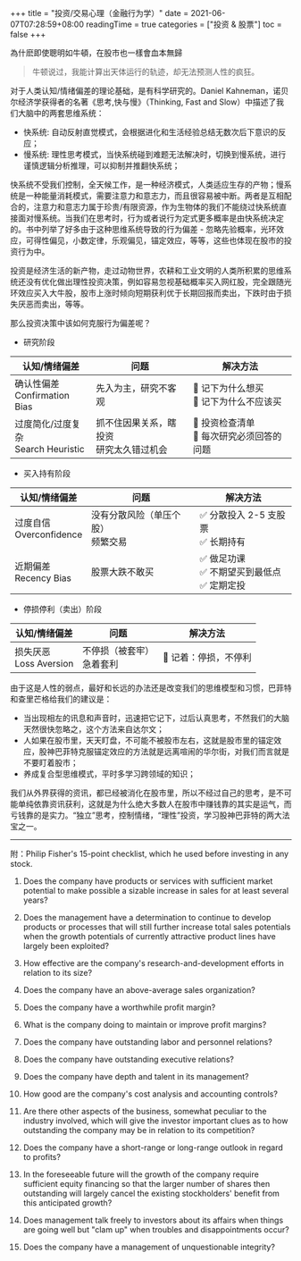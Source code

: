 +++
title = "投资/交易心理（金融行为学）"
date = 2021-06-07T07:28:59+08:00
readingTime = true
categories = ["投资 & 股票"]
toc = false
+++

為什麽即使聰明如牛頓，在股市也一樣會血本無歸

<!--more-->

> 牛顿说过，我能计算出天体运行的轨迹，却无法预测人性的疯狂。

对于人类认知/情绪偏差的理论基础，是有科学研究的。Daniel Kahneman，诺贝尔经济学获得者的名著《思考,快与慢》（Thinking, Fast and Slow）中描述了我们大脑中的两套思维系统：

-   <span class="uline">快系统</span>: 自动反射直觉模式，会根据进化和生活经验总结无数次后下意识的反应；
-   <span class="uline">慢系统</span>: 理性思考模式，当快系统碰到难题无法解决时，切换到慢系统，进行谨慎逻辑分析推理，可以抑制并推翻快系统；

快系统不受我们控制，全天候工作，是一种经济模式，人类适应生存的产物；慢系统是一种能量消耗模式，需要注意力和意志力，而且很容易被中断。两者是互相配合的，注意力和意志力属于珍贵/有限资源，作为生物体的我们不能绕过快系统直接面对慢系统。当我们在思考时，行为或者说行为定式更多概率是由快系统决定的。书中列举了好多由于这种思维系统导致的行为偏差 - 忽略先验概率，光环效应，可得性偏见，小数定律，乐观偏见，锚定效应，等等，这些也体现在股市的投资行为中。

投资是经济生活的新产物，走过动物世界，农耕和工业文明的人类所积累的思维系统还没有优化做出理性投资决策，例如容易忽视基础概率买入网红股，完全跟随光环效应买入大牛股，股市上涨时倾向短期获利优于长期回报而卖出，下跌时由于损失厌恶而卖出，等等。

那么投资决策中该如何克服行为偏差呢？

-   研究阶段

| 认知/情绪偏差                                                       | 问题                                          | 解决方法                                                                  |
| ------------------------------------------------------------------- | --------------------------------------------- | ------------------------------------------------------------------------- |
| 确认性偏差 <br/> <span class="label">Confirmation Bias</span>       | 先入为主，研究不客观                          | <span class="kwd2">📝 记下为什么想买 <br/> 📝 记下为什么不应该买</span>   |
| 过度简化/过度复杂 <br/> <span class="label">Search Heuristic</span> | 抓不住因果关系，瞎投资 <br/> 研究太久错过机会 | <span class="kwd2">📝 投资检查清单 <br/> 📝 每次研究必须回答的问题</span> |

-   买入持有阶段

| 认知/情绪偏差                                            | 问题                                   | 解决方法                                                                          |
| -------------------------------------------------------- | -------------------------------------- | --------------------------------------------------------------------------------- |
| 过度自信 <br/> <span class="label">Overconfidence</span> | 没有分散风险（单压个股）<br/> 频繁交易 | <span class="kwd2">✅ 分散投入 2-5 支股票 <br/> ✅ 长期持有</span>                |
| 近期偏差 <br/> <span class="label">Recency Bias</span>   | 股票大跌不敢买                         | <span class="kwd2">✅ 做足功课 <br/> ✅ 不期望买到最低点 <br/> ✅ 定期定投</span> |

-   停损停利（卖出）阶段

| 认知/情绪偏差                                           | 问题                           | 解决方法                                        |
| ------------------------------------------------------- | ------------------------------ | ----------------------------------------------- |
| 损失厌恶 <br/> <span class="label">Loss Aversion</span> | 不停损（被套牢）<br/> 急着套利 | <span class="kwd2">🙈 记着：停损，不停利</span> |

由于这是人性的弱点，最好和长远的办法还是改变我们的思维模型和习惯，巴菲特和查里芒格给我们的建议是：

-   当出现相左的讯息和声音时，迅速把它记下，过后认真思考，不然我们的大脑天然很快忽略之，这个方法来自达尔文；
-   人如果在股市里，天天盯盘，不可能不被股市左右，这就是股市里的锚定效应，股神巴菲特克服锚定效应的方法就是远离喧闹的华尔街，对我们而言就是不要盯着股市；
-   养成复合型思维模式，平时多学习跨领域的知识；

我们从外界获得的资讯，都已经被消化在股市里，所以不经过自己的思考，是不可能单纯依靠资讯获利，这就是为什么绝大多数人在股市中赚钱靠的其实是运气，而亏钱靠的是实力。<span class="uline">“独立”</span>思考，控制情绪，<span class="uline">“理性”</span>投资，学习股神巴菲特的两大法宝之一。

---

附：Philip Fisher's 15-point checklist, which he used before investing in any stock.

1. Does the company have products or services with sufficient market potential to make possible a sizable increase in sales for at least several years?

2. Does the management have a determination to continue to develop products or processes that will still further increase total sales potentials when the growth potentials of currently attractive product lines have largely been exploited?

3. How effective are the company's research-and-development efforts in relation to its size?

4. Does the company have an above-average sales organization?

5. Does the company have a worthwhile profit margin?

6. What is the company doing to maintain or improve profit margins?

7. Does the company have outstanding labor and personnel relations?

8. Does the company have outstanding executive relations?

9. Does the company have depth and talent in its management?

10. How good are the company's cost analysis and accounting controls?

11. Are there other aspects of the business, somewhat peculiar to the industry involved, which will give the investor important clues as to how outstanding the company may be in relation to its competition?

12. Does the company have a short-range or long-range outlook in regard to profits?

13. In the foreseeable future will the growth of the company require sufficient equity financing so that the larger number of shares then outstanding will largely cancel the existing stockholders' benefit from this anticipated growth?

14. Does management talk freely to investors about its affairs when things are going well but "clam up" when troubles and disappointments occur?

15. Does the company have a management of unquestionable integrity?
